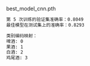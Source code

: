
best_model_cnn.pth
```sh
第 5 次训练的验证集准确率：0.8049
最佳模型在测试集上的准确率：0.8293

类别编码映射：
啤酒: 0
果酒: 1
白酒: 2
鸡尾酒: 3
```
